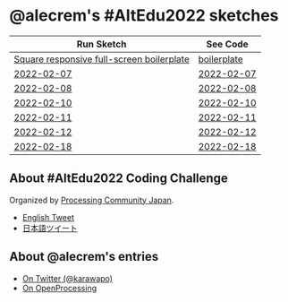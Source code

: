 # @alecrem's \#AltEdu2022 sketches

| Run Sketch | See Code |
|---|---|
| [Square responsive full-screen boilerplate](https://alecrem.github.io/AltEdu2022/boilerplate) | [boilerplate](https://github.com/alecrem/AltEdu2022/blob/main/boilerplate/sketch.js) |
| [2022-02-07](https://alecrem.github.io/AltEdu2022/2022-02-07) | [2022-02-07](https://github.com/alecrem/AltEdu2022/blob/main/2022-02-07/sketch.js) |
| [2022-02-08](https://alecrem.github.io/AltEdu2022/2022-02-08) | [2022-02-08](https://github.com/alecrem/AltEdu2022/blob/main/2022-02-08/sketch.js) |
| [2022-02-10](https://alecrem.github.io/AltEdu2022/2022-02-10) | [2022-02-10](https://github.com/alecrem/AltEdu2022/blob/main/2022-02-10/sketch.js) |
| [2022-02-11](https://alecrem.github.io/AltEdu2022/2022-02-11) | [2022-02-11](https://github.com/alecrem/AltEdu2022/blob/main/2022-02-11/sketch.js) |
| [2022-02-12](https://alecrem.github.io/AltEdu2022/2022-02-12) | [2022-02-12](https://github.com/alecrem/AltEdu2022/blob/main/2022-02-12/sketch.js) |
| [2022-02-18](https://alecrem.github.io/AltEdu2022/2022-02-18) | [2022-02-18](https://github.com/alecrem/AltEdu2022/blob/main/2022-02-18/sketch.js) |

## About \#AltEdu2022 Coding Challenge

Organized by [Processing Community Japan](https://pcd-tokyo.github.io/).

- [English Tweet](https://twitter.com/PCD_Tokyo/status/1488329828923473924)
- [日本語ツイート](https://twitter.com/PCD_Tokyo/status/1488082844303839233)

## About @alecrem's entries

- [On Twitter (@karawapo)](https://twitter.com/karawapo/status/1491788819280330754)
- [On OpenProcessing](https://openprocessing.org/user/306832/?view=sketches)
